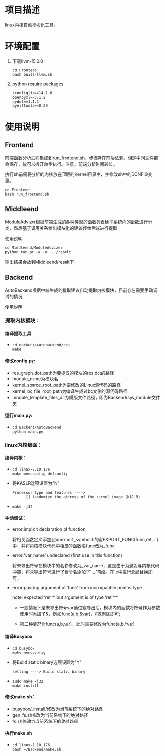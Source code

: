 # 项目描述

linux内核自动模块化工具。

# 环境配置

1. 下载llvm-15.0.0

   ```shell
   cd Frontend
   bash build-llvm.sh
   ```
2. python require packages

   ```
   kconfiglib==14.1.0
   openpyxl==3.1.2
   pydot==1.4.2
   pyelftools==0.29
   ```

# 使用说明

## Frontend


前端函数分析过程集成到run_frontend.sh，步骤存在前后依赖，但是中间文件都会保存，故可以拆开单步执行。注意，前端分析时间较长。

执行sh前需将分析的内核放在顶层的Kernel目录中，并修改sh中的CONFIG变量。

```shell
cd Frontend
bash run_frontend.sh
```

## Middleend

ModuleAdvizer根据前端生成的各种类型的函数列表给子系统内的函数进行分类，然后基于调用关系给出模块化的建议传给后端进行提取

使用说明

```shell
cd Middleend/ModuleAdvizer
python run.py -a -o  ../result
```

输出结果会放到Middleend/result下

## Backend

AutoBackend根据中端生成的提取建议自动提取内核模块，目前存在需要手动调试的情况

使用说明

### 提取内核模块：

#### 编译提取工具

- ```shell
  cd Backend/AutoBackend/cpp
  make
  ```

#### 修改config.py:

- res_graph_dot_path为要提取的模块的res.dot的路径
- module_name为模块名
- kernel_source_root_path为要修改的Linux源代码的路径
- kernel_bc_file_root_path为编译生成过bc文件的源代码路径
- module_template_files_dir为模版文件路径，即为Backend/sys_module文件夹

#### 运行main.py:

- ```shell
  cd Backend/AutoBackend
  python main.py
  ```

  

### linux内核编译：

#### 编译内核：

- ```
  cd linux-5.10.176
  make menuconfig defconfig
  ```

- 将KASLR选项设置为"N"
  ```shell
  Processor type and features ----> 
  		[] Randomize the address of the kernel image (KASLR)
  ```

- ```shell
  make -j32
  ```

#### 手动调试：

- error:implicit declaration of function

  将相关函数定义添加到unexport_symbol.h的宏EXPORT_FUNC(func,ret,...)中，并将内核模块代码中相应的函数名func改为_func

- error:'var_name’ undeclared (first use in this function)

  将未导出符号在模块中的名称修改为_var_name，这是由于为避免与内核代码冲突，将未导出符号进行了重命名添加了' _ '前缀。在.c中进行全局替换即可。

- error:passing argument  of ‘func’ from incompatible pointer type

  note: expected ‘ret *’ but argument is of type ‘ret **’

  - 一般情况下是未导出符号var通过宏导出后，模块内的函数将符号作为参数使用时添加了&，例如func(a,b,&var)，将&删除即可;

  - 第二种情况为func(a,b,var)，此时需要修改为func(a,b,*var)

#### 编译Busybox:

- ```shell
  cd busybox
  make menuconfig
  ```

- 将Build static binary选项设置为"Y"

  ```
  setting ----> Build static binary
  ```

- ```shell
  sudo make -j32
  make install
  ```


#### 修改make.sh：

- busybox/_install/修改为当前系统下的绝对路径
- gen_fs.sh修改为当前系统下的绝对路径
- fs.sh修改为当前系统下的绝对路径

#### 执行make.sh

- ```
  cd linux-5.10.176
  bash ~/Backend/make.sh
  ```
